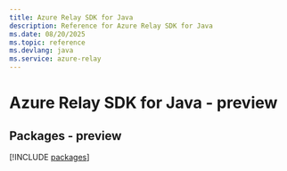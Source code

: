 ```yaml
---
title: Azure Relay SDK for Java
description: Reference for Azure Relay SDK for Java
ms.date: 08/20/2025
ms.topic: reference
ms.devlang: java
ms.service: azure-relay
---
```

# Azure Relay SDK for Java - preview
## Packages - preview
[!INCLUDE [packages](relay-index.md)]